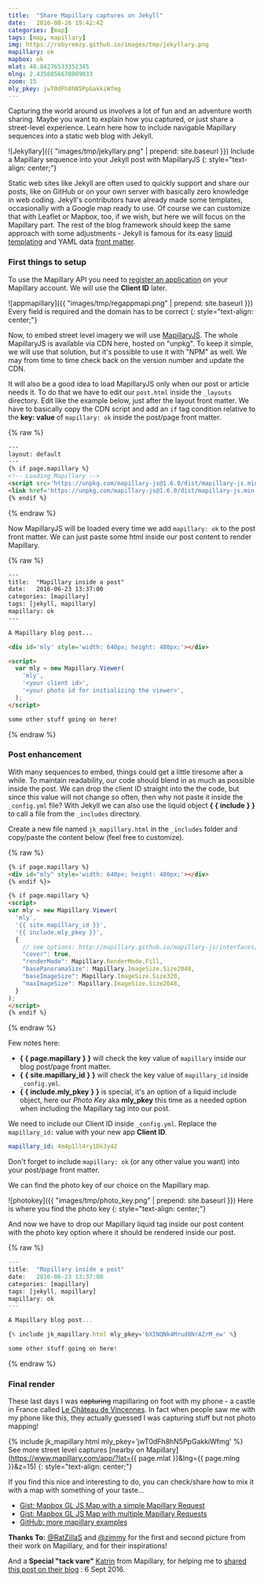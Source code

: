 ```yaml
---
title:  "Share Mapillary captures on Jekyll"
date:   2016-08-26 19:42:42
categories: [map]
tags: [map, mapillary]
img: https://robyremzy.github.io/images/tmp/jekyllary.png
mapillary: ok
mapbox: ok
mlat: 48.84276533352345
mlng: 2.4358856678009033
zoom: 15
mly_pkey: jwT0dFh8hN5PpGakkiWfmg
---
```


Capturing the world around us involves a lot of fun and an adventure worth sharing. Maybe you want to explain how you captured, or just share a street-level experience. Learn here how to include navigable Mapillary sequences into a static web blog with Jekyll.

![Jekyllary]({{ "images/tmp/jekyllary.png" | prepend: site.baseurl }})
Include a Mapillary sequence into your Jekyll post with MapillaryJS
{: style="text-align: center;"}

Static web sites like Jekyll are often used to quickly support and share our posts, like on GitHub or on your own server with basically zero knowledge in web coding. Jekyll's contributors have already made some templates, occasionally with a Google map ready to use. Of course we can customize that with Leaflet or Mapbox, too, if we wish, but here we will focus on the Mapillary part. The rest of the blog framework should keep the same approach with some adjustments - Jekyll is famous for its easy [liquid templating](https://shopify.github.io/liquid/) and YAML data [front matter](https://jekyllrb.com/docs/frontmatter/).

### First things to setup
To use the Mapillary API you need to [register an application](https://www.mapillary.com/app/settings/developers) on your Mapillary account. We will use the **Client ID** later.

![appmapillary]({{ "images/tmp/regappmapi.png" | prepend: site.baseurl }})
Every field is required and the domain has to be correct
{: style="text-align: center;"}

Now, to embed street level imagery we will use [MapillaryJS](https://github.com/mapillary/mapillary-js). The whole MapillaryJS is available via CDN here, hosted on "unpkg". To keep it simple, we will use that solution, but it's possible to use it with "NPM" as well. We may from time to time check back on the version number and update the CDN.

It will also be a good idea to load MapillaryJS only when our post or article needs it. To do that we have to edit our `post.html` inside the `_layouts` directory. Edit like the example below, just after the layout front matter. We have to basically copy the CDN script and add an `if` tag condition relative to the **key: value** of `mapillary: ok` inside the post/page front matter.

{% raw %}
```html
---
layout: default
---
{% if page.mapillary %}
<!-- Loading Mapillary -->
<script src='https://unpkg.com/mapillary-js@1.6.0/dist/mapillary-js.min.js'></script>
<link href='https://unpkg.com/mapillary-js@1.6.0/dist/mapillary-js.min.css' rel='stylesheet' />
{% endif %}
```
{% endraw %}

Now MapillaryJS will be loaded every time we add `mapillary: ok` to the post front matter. We can just paste some html inside our post content to render Mapillary.

{% raw %}
```html
---
title:  "Mapillary inside a post"
date:   2016-06-23 13:37:00
categories: [mapillary]
tags: [jekyll, mapillary]
mapillary: ok
---

A Mapillary blog post...

<div id='mly' style='width: 640px; height: 480px;'></div>

<script>
  var mly = new Mapillary.Viewer(
    'mly',
    '<your client id>',
    '<your photo id for initializing the viewer>',
  );
</script>

some other stuff going on here!

```
{% endraw %}

### Post enhancement
With many sequences to embed, things could get a little tiresome after a while. To maintain readability, our code should blend in as much as possible inside the post. We can drop the client ID straight into the the code, but since this value will not change so often, then why not paste it inside the `_config.yml` file? With Jekyll we can also use the liquid object **\{** **\{** **include** **\}** **\}** to call a file from the `_includes` directory.

Create a new file named `jk_mapillary.html` in the `_includes` folder and copy/paste the content below (feel free to customize).

{% raw %}
```html
{% if page.mapillary %}
<div id="mly" style='width: 640px; height: 480px;'></div>
{% endif %}>

{% if page.mapillary %}
<script>
var mly = new Mapillary.Viewer(
  'mly',
  '{{ site.mapillary_id }}',
  '{{ include.mly_pkey }}',
  {
    // see options: http://mapillary.github.io/mapillary-js/interfaces/ivieweroptions.html
    "cover": true,
    "renderMode": Mapillary.RenderMode.Fill,
    "basePanoramaSize": Mapillary.ImageSize.Size2048,
    "baseImageSize": Mapillary.ImageSize.Size320,
    "maxImageSize": Mapillary.ImageSize.Size2048,
  }
);
</script>
{% endif %}
```
{% endraw %}

Few notes here:

- **\{** **\{** **page.mapillary** **\}** **\}** will check the key value of `mapillary` inside our blog post/page front matter.
- **\{** **\{** **site.mapillary_id** **\}** **\}** will check the key value of `mapillary_id` inside `_config.yml`.
- **\{** **\{** **include.mly_pkey** **\}** **\}** is special, it's an option of a liquid include object, here our *Photo Key* aka **mly_pkey** this time as a needed option when including the Mapillary tag into our post.

We need to include our Client ID inside `_config.yml`. Replace the `mapillary_id:` value with your new app **Client ID**.

```yml
mapillary_id: 4m4p1ll4ry1Dk3y42
```

Don't forget to include `mapillary: ok` (or any other value you want) into your post/page front matter.

We can find the photo key of our choice on the Mapillary map.

![photokey]({{ "images/tmp/photo_key.png" | prepend: site.baseurl }})
Here is where you find the photo key
{: style="text-align: center;"}

And now we have to drop our Mapillary liquid tag inside our post content with the photo key option where it should be rendered inside our post.

{% raw %}
```js
---
title:  "Mapillary inside a post"
date:   2016-06-23 13:37:00
categories: [mapillary]
tags: [jekyll, mapillary]
mapillary: ok
---

A Mapillary blog post...

{% include jk_mapillary.html mly_pkey='bXINQNk4Mrud8NrAZrM_ew' %}

some other stuff going on here!
```
{% endraw %}


### Final render
These last days I was <s>capturing</s> mapillaring on foot with my phone - a castle in France called [Le Château de Vincennes](https://en.wikipedia.org/wiki/Ch%C3%A2teau_de_Vincennes). In fact when people saw me with my phone like this, they actually guessed I was capturing stuff but not photo mapping!

{% include jk_mapillary.html mly_pkey='jwT0dFh8hN5PpGakkiWfmg' %}
See more street level captures [nearby on Mapillary](https://www.mapillary.com/app/?lat={{ page.mlat }}&lng={{ page.mlng }}&z=15)
{: style="text-align: center;"}

If you find this nice and interesting to do, you can check/share how to mix it with a map with something of your taste...

- [Gist: Mapbox GL JS Map with a simple Mapillary Request](http://bl.ocks.org/RobyRemzy/raw/d1480060fd9492796b8529b357cb2426/)
- [Gist: Mapbox GL JS Map with multiple Mapillary Requests](http://bl.ocks.org/RobyRemzy/raw/db28eb9d95aef969946b07d5200713e3/)
- [GitHub: more mapillary examples](https://github.com/mapillary/mapillary-js-examples)

**Thanks To:** [@RatZillaS](https://twitter.com/RatZillaS) and [@zimmy](https://twitter.com/JLZIMMERMANN) for the first and second picture from their work on Mapillary, and for their inspirations!

And a **Special "tack vare"** [Katrin](https://www.mapillary.com/app/user/katrin) from Mapillary, for helping me to [shared this post on their blog](http://blog.mapillary.com/tutorials/2016/09/06/how-to-share-mapillary-in-jekyll.html) : 6 Sept 2016.
